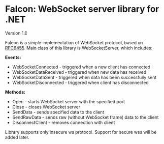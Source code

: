 # Falcon: WebSocket server library for .NET
Version 1.0

Falcon is a simple implementation of WebSocket protocol, based on [RFC6455](https://tools.ietf.org/html/rfc6455). Main class of this library is WebSocketServer, which includes:

**Events:**
 * WebSocketConnected - triggered when a new client has connected
 * WebSocketDataReceived - triggered when new data has received
 * WebSocketDataSent - triggered when data has been successfully sent
 * WebSocketDisconnected - triggered when client has disconnected

**Methods:**
 * Open - starts WebSocket server with the specified port
 * Close - closes WebSocket server
 * SendData - sends specified data to the client
 * SendRawData - sends raw (without WebSocket frame) data to the client
 * DisconnectClient - removes connection with client

Library supports only insecure ws protocol. Support for secure wss will be added later.